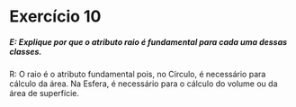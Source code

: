 # Exercício 10

##### E: Explique por que o atributo raio é fundamental para cada uma dessas classes.
R: O raio é o atributo fundamental pois, no Círculo, é necessário para cálculo da área. Na Esfera, é necessário para o cálculo do volume ou da área de superfície.